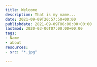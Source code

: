 ```yaml
---
title: Welcome
description: That is my name...
date: 2021-09-09T20:57:50+00:00
publishdate: 2021-09-09T06:00:00+00:00
lastmod: 2020-03-06T07:00:00+00:00
tags:
- Name
- about
resources:
- src: "*.jpg"

---
```

